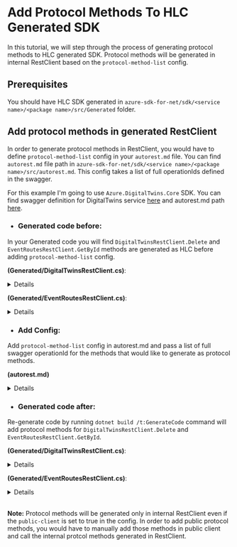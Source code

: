 # Add Protocol Methods To HLC Generated SDK

In this tutorial, we will step through the process of generating protocol methods to HLC generated SDK. Protocol methods will be generated in internal RestClient based on the `protocol-method-list` config.

## Prerequisites

You should have HLC SDK generated in `azure-sdk-for-net/sdk/<service name>/<package name>/src/Generated` folder.

## Add protocol methods in generated RestClient

In order to generate protocol methods in RestClient, you would have to define `protocol-method-list` config in your `autorest.md` file. You can find `autorest.md` file path in `azure-sdk-for-net/sdk/<service name>/<package name>/src/autorest.md`. This config takes a list of full operationIds defined in the swagger. 

For this example I'm going to use `Azure.DigitalTwins.Core` SDK. You can find swagger definition for DigitalTwins service [here](https://github.com/Azure/azure-rest-api-specs/blob/14fb40342c19f8b483e132038f8424ee62b745d9/specification/digitaltwins/data-plane/Microsoft.DigitalTwins/stable/2020-10-31/digitaltwins.json) and autorest.md path [here](https://github.com/azure-sdk/azure-sdk-for-net/blob/17debdffe16df01ae196579c91ea22e77eddc96a/sdk/digitaltwins/Azure.DigitalTwins.Core/src/autorest.md).

* ### Generated code before:

In your Generated code you will find `DigitalTwinsRestClient.Delete` and `EventRoutesRestClient.GetById` methods are generated as HLC before adding `protocol-method-list` config.

**(Generated/DigitalTwinsRestClient.cs)**:

<details>

``` C#
internal partial class DigitalTwinsRestClient
{
    public async Task<Response> DeleteAsync(string id, DeleteDigitalTwinOptions digitalTwinsDeleteOptions = null, CancellationToken cancellationToken = default)
    {
        if (id == null)
        {
            throw new ArgumentNullException(nameof(id));
        }

        using var message = CreateDeleteRequest(id, digitalTwinsDeleteOptions);
        await _pipeline.SendAsync(message, cancellationToken).ConfigureAwait(false);
        switch (message.Response.Status)
        {
            case 204:
                return message.Response;
            default:
                throw await ClientDiagnostics.CreateRequestFailedExceptionAsync(message.Response).ConfigureAwait(false);
        }
    }

    public async Task<Response> DeleteAsync(string id, DeleteDigitalTwinOptions digitalTwinsDeleteOptions = null, CancellationToken cancellationToken = default)
    {
        if (id == null)
        {
            throw new ArgumentNullException(nameof(id));
        }

        using var message = CreateDeleteRequest(id, digitalTwinsDeleteOptions);
        await _pipeline.SendAsync(message, cancellationToken).ConfigureAwait(false);
        switch (message.Response.Status)
        {
            case 204:
                return message.Response;
            default:
                throw await ClientDiagnostics.CreateRequestFailedExceptionAsync(message.Response).ConfigureAwait(false);
        }
    }
}
```

</details>

**(Generated/EventRoutesRestClient.cs)**:

<details>

``` C#
internal partial class EventRoutesRestClient
{
    public async Task<Response<DigitalTwinsEventRoute>> GetByIdAsync(string id, GetDigitalTwinsEventRouteOptions eventRoutesGetByIdOptions = null, CancellationToken cancellationToken = default)
    {
        if (id == null)
        {
            throw new ArgumentNullException(nameof(id));
        }

        using var message = CreateGetByIdRequest(id, eventRoutesGetByIdOptions);
        await _pipeline.SendAsync(message, cancellationToken).ConfigureAwait(false);
        switch (message.Response.Status)
        {
            case 200:
                {
                    DigitalTwinsEventRoute value = default;
                    using var document = await JsonDocument.ParseAsync(message.Response.ContentStream, default, cancellationToken).ConfigureAwait(false);
                    value = DigitalTwinsEventRoute.DeserializeDigitalTwinsEventRoute(document.RootElement);
                    return Response.FromValue(value, message.Response);
                }
            default:
                throw await ClientDiagnostics.CreateRequestFailedExceptionAsync(message.Response).ConfigureAwait(false);
        }
    }

    public Response<DigitalTwinsEventRoute> GetById(string id, GetDigitalTwinsEventRouteOptions eventRoutesGetByIdOptions = null, CancellationToken cancellationToken = default)
    {
        if (id == null)
        {
            throw new ArgumentNullException(nameof(id));
        }

        using var message = CreateGetByIdRequest(id, eventRoutesGetByIdOptions);
        _pipeline.Send(message, cancellationToken);
        switch (message.Response.Status)
        {
            case 200:
                {
                    DigitalTwinsEventRoute value = default;
                    using var document = JsonDocument.Parse(message.Response.ContentStream);
                    value = DigitalTwinsEventRoute.DeserializeDigitalTwinsEventRoute(document.RootElement);
                    return Response.FromValue(value, message.Response);
                }
            default:
                throw ClientDiagnostics.CreateRequestFailedException(message.Response);
        }
    }
}
```

</details>

* ### Add Config:

Add `protocol-method-list` config in autorest.md and pass a list of full swagger operationId for the methods that would like to generate as protocol methods.

**(autorest.md)**

<details>

```` md
### Generate DPG methods
```yaml
protocol-method-list:
  - DigitalTwins_Delete
  - EventRoutes_GetById
``` 
````

</details>

* ### Generated code after:

Re-generate code by running `dotnet build /t:GenerateCode` command will add protocol methods for `DigitalTwinsRestClient.Delete` and `EventRoutesRestClient.GetById`.

**(Generated/DigitalTwinsRestClient.cs)**:

<details>

``` diff

internal partial class DigitalTwinsRestClient
{
    public async Task<Response> DeleteAsync(string id, DeleteDigitalTwinOptions digitalTwinsDeleteOptions = null, CancellationToken cancellationToken = default)
    {
        if (id == null)
        {
            throw new ArgumentNullException(nameof(id));
        }

        using var message = CreateDeleteRequest(id, digitalTwinsDeleteOptions);
        await _pipeline.SendAsync(message, cancellationToken).ConfigureAwait(false);
        switch (message.Response.Status)
        {
            case 204:
                return message.Response;
            default:
                throw await ClientDiagnostics.CreateRequestFailedExceptionAsync(message.Response).ConfigureAwait(false);
        }
    }

    public async Task<Response> DeleteAsync(string id, DeleteDigitalTwinOptions digitalTwinsDeleteOptions = null, CancellationToken cancellationToken = default)
    {
        if (id == null)
        {
            throw new ArgumentNullException(nameof(id));
        }

        using var message = CreateDeleteRequest(id, digitalTwinsDeleteOptions);
        await _pipeline.SendAsync(message, cancellationToken).ConfigureAwait(false);
        switch (message.Response.Status)
        {
            case 204:
                return message.Response;
            default:
                throw await ClientDiagnostics.CreateRequestFailedExceptionAsync(message.Response).ConfigureAwait(false);
        }
    }
+
+    public virtual async Task<Response> DeleteAsync(string id, DeleteDigitalTwinOptions digitalTwinsDeleteOptions = null, RequestContext context = null)
+    {
+        Argument.AssertNotNullOrEmpty(id, nameof(id));
+
+        using var scope = ClientDiagnostics.CreateScope("DigitalTwinsClient.Delete");
+        scope.Start();
+        try
+        {
+            using HttpMessage message = CreateDeleteRequest(id, digitalTwinsDeleteOptions, context);
+            return await _pipeline.ProcessMessageAsync(message, context).ConfigureAwait(false);
+        }
+        catch (Exception e)
+        {
+            scope.Failed(e);
+            throw;
+        }
+    }
+
+    public virtual Response Delete(string id, DeleteDigitalTwinOptions digitalTwinsDeleteOptions = null, RequestContext context = null)
+    {
+        Argument.AssertNotNullOrEmpty(id, nameof(id));
+
+        using var scope = ClientDiagnostics.CreateScope("DigitalTwinsClient.Delete");
+        scope.Start();
+        try
+        {
+            using HttpMessage message = CreateDeleteRequest(id, digitalTwinsDeleteOptions, context);
+            return _pipeline.ProcessMessage(message, context);
+        }
+        catch (Exception e)
+        {
+            scope.Failed(e);
+            throw;
+        }
+    }
}
```

</details>

**(Generated/EventRoutesRestClient.cs)**:

<details>

``` diff
internal partial class EventRoutesRestClient
{
    public async Task<Response<DigitalTwinsEventRoute>> GetByIdAsync(string id, GetDigitalTwinsEventRouteOptions eventRoutesGetByIdOptions = null, CancellationToken cancellationToken = default)
    {
        if (id == null)
        {
            throw new ArgumentNullException(nameof(id));
        }

        using var message = CreateGetByIdRequest(id, eventRoutesGetByIdOptions);
        await _pipeline.SendAsync(message, cancellationToken).ConfigureAwait(false);
        switch (message.Response.Status)
        {
            case 200:
                {
                    DigitalTwinsEventRoute value = default;
                    using var document = await JsonDocument.ParseAsync(message.Response.ContentStream, default, cancellationToken).ConfigureAwait(false);
                    value = DigitalTwinsEventRoute.DeserializeDigitalTwinsEventRoute(document.RootElement);
                    return Response.FromValue(value, message.Response);
                }
            default:
                throw await ClientDiagnostics.CreateRequestFailedExceptionAsync(message.Response).ConfigureAwait(false);
        }
    }

    public Response<DigitalTwinsEventRoute> GetById(string id, GetDigitalTwinsEventRouteOptions eventRoutesGetByIdOptions = null, CancellationToken cancellationToken = default)
    {
        if (id == null)
        {
            throw new ArgumentNullException(nameof(id));
        }

        using var message = CreateGetByIdRequest(id, eventRoutesGetByIdOptions);
        _pipeline.Send(message, cancellationToken);
        switch (message.Response.Status)
        {
            case 200:
                {
                    DigitalTwinsEventRoute value = default;
                    using var document = JsonDocument.Parse(message.Response.ContentStream);
                    value = DigitalTwinsEventRoute.DeserializeDigitalTwinsEventRoute(document.RootElement);
                    return Response.FromValue(value, message.Response);
                }
            default:
                throw ClientDiagnostics.CreateRequestFailedException(message.Response);
        }
    }
+
+    public virtual async Task<Response> GetByIdAsync(string id, GetDigitalTwinsEventRouteOptions eventRoutesGetByIdOptions = null, RequestContext context = null)
+    {
+        Argument.AssertNotNullOrEmpty(id, nameof(id));
+
+        using var scope = ClientDiagnostics.CreateScope("EventRoutesClient.GetById");
+        scope.Start();
+        try
+        {
+            using HttpMessage message = CreateGetByIdRequest(id, eventRoutesGetByIdOptions, context);
+            return await _pipeline.ProcessMessageAsync(message, context).ConfigureAwait(false);
+        }
+        catch (Exception e)
+        {
+            scope.Failed(e);
+            throw;
+        }
+    }
+
+    public virtual Response GetById(string id, GetDigitalTwinsEventRouteOptions eventRoutesGetByIdOptions = null, RequestContext context = null)
+    {
+        Argument.AssertNotNullOrEmpty(id, nameof(id));
+
+        using var scope = ClientDiagnostics.CreateScope("EventRoutesClient.GetById");
+        scope.Start();
+        try
+        {
+            using HttpMessage message = CreateGetByIdRequest(id, eventRoutesGetByIdOptions, context);
+            return _pipeline.ProcessMessage(message, context);
+        }
+        catch (Exception e)
+        {
+            scope.Failed(e);
+            throw;
+        }
+    }
}
```

</details>
&nbsp;

**Note:** Protocol methods will be generated only in internal RestClient even if the `public-client` is set to true in the config. In order to add public protocol methods, you would have to manually add those methods in public client and call the internal protcol methods generated in RestClient.